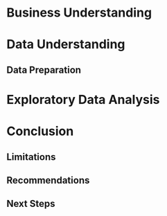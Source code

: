 # Business Understanding

# Data Understanding

## Data Preparation

# Exploratory Data Analysis

# Conclusion

## Limitations

## Recommendations

## Next Steps 
